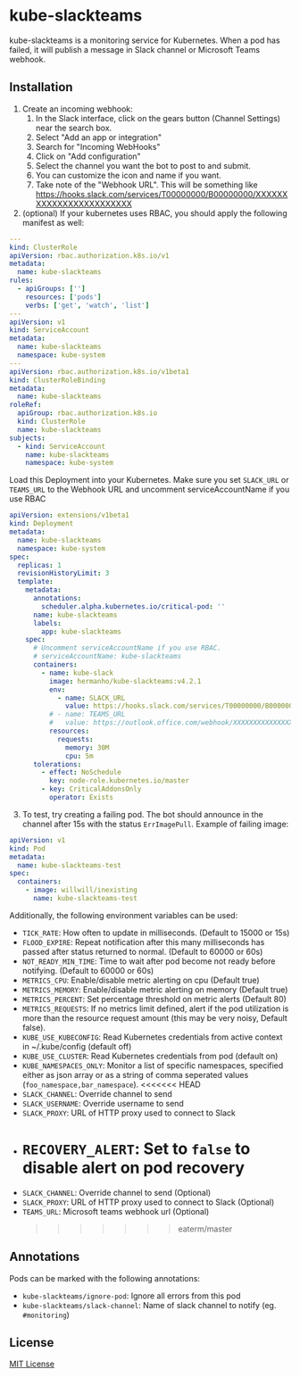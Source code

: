# kube-slackteams

kube-slackteams is a monitoring service for Kubernetes. When a pod has failed,
it will publish a message in Slack channel or Microsoft Teams webhook.

## Installation

1. Create an incoming webhook:
   1. In the Slack interface, click on the gears button (Channel Settings) near the search box.
   2. Select "Add an app or integration"
   3. Search for "Incoming WebHooks"
   4. Click on "Add configuration"
   5. Select the channel you want the bot to post to and submit.
   6. You can customize the icon and name if you want.
   7. Take note of the "Webhook URL". This will be something like https://hooks.slack.com/services/T00000000/B00000000/XXXXXXXXXXXXXXXXXXXXXXXX
2. (optional) If your kubernetes uses RBAC, you should apply the following manifest as well:

```yml
---
kind: ClusterRole
apiVersion: rbac.authorization.k8s.io/v1
metadata:
  name: kube-slackteams
rules:
  - apiGroups: ['']
    resources: ['pods']
    verbs: ['get', 'watch', 'list']
---
apiVersion: v1
kind: ServiceAccount
metadata:
  name: kube-slackteams
  namespace: kube-system
---
apiVersion: rbac.authorization.k8s.io/v1beta1
kind: ClusterRoleBinding
metadata:
  name: kube-slackteams
roleRef:
  apiGroup: rbac.authorization.k8s.io
  kind: ClusterRole
  name: kube-slackteams
subjects:
  - kind: ServiceAccount
    name: kube-slackteams
    namespace: kube-system
```

Load this Deployment into your Kubernetes. Make sure you set `SLACK_URL` or `TEAMS_URL` to the Webhook URL and uncomment serviceAccountName if you use RBAC

```yml
apiVersion: extensions/v1beta1
kind: Deployment
metadata:
  name: kube-slackteams
  namespace: kube-system
spec:
  replicas: 1
  revisionHistoryLimit: 3
  template:
    metadata:
      annotations:
        scheduler.alpha.kubernetes.io/critical-pod: ''
      name: kube-slackteams
      labels:
        app: kube-slackteams
    spec:
      # Uncomment serviceAccountName if you use RBAC.
      # serviceAccountName: kube-slackteams
      containers:
        - name: kube-slack
          image: hermanho/kube-slackteams:v4.2.1
          env:
            - name: SLACK_URL
              value: https://hooks.slack.com/services/T00000000/B00000000/XXXXXXXXXXXXXXXXXXXXXXXX
          # - name: TEAMS_URL
          #   value: https://outlook.office.com/webhook/XXXXXXXXXXXXXXXXXXXXXXXX
          resources:
            requests:
              memory: 30M
              cpu: 5m
      tolerations:
        - effect: NoSchedule
          key: node-role.kubernetes.io/master
        - key: CriticalAddonsOnly
          operator: Exists
```

3. To test, try creating a failing pod. The bot should announce in the channel after 15s with the status `ErrImagePull`. Example of failing image:

```yml
apiVersion: v1
kind: Pod
metadata:
  name: kube-slackteams-test
spec:
  containers:
    - image: willwill/inexisting
      name: kube-slackteams-test
```

Additionally, the following environment variables can be used:

- `TICK_RATE`: How often to update in milliseconds. (Default to 15000 or 15s)
- `FLOOD_EXPIRE`: Repeat notification after this many milliseconds has passed after status returned to normal. (Default to 60000 or 60s)
- `NOT_READY_MIN_TIME`: Time to wait after pod become not ready before notifying. (Default to 60000 or 60s)
- `METRICS_CPU`: Enable/disable metric alerting on cpu (Default true)
- `METRICS_MEMORY`: Enable/disable metric alerting on memory (Default true)
- `METRICS_PERCENT`: Set percentage threshold on metric alerts (Default 80)
- `METRICS_REQUESTS`: If no metrics limit defined, alert if the pod utilization is more than the resource request amount (this may be very noisy, Default false).
- `KUBE_USE_KUBECONFIG`: Read Kubernetes credentials from active context in ~/.kube/config (default off)
- `KUBE_USE_CLUSTER`: Read Kubernetes credentials from pod (default on)
- `KUBE_NAMESPACES_ONLY`: Monitor a list of specific namespaces, specified either as json array or as a string of comma seperated values (`foo_namespace,bar_namespace`).
  <<<<<<< HEAD
- `SLACK_CHANNEL`: Override channel to send
- `SLACK_USERNAME`: Override username to send
- `SLACK_PROXY`: URL of HTTP proxy used to connect to Slack
- # `RECOVERY_ALERT`: Set to `false` to disable alert on pod recovery
- `SLACK_CHANNEL`: Override channel to send (Optional)
- `SLACK_PROXY`: URL of HTTP proxy used to connect to Slack (Optional)
- `TEAMS_URL`: Microsoft teams webhook url (Optional)
  > > > > > > > eaterm/master

## Annotations

Pods can be marked with the following annotations:

- `kube-slackteams/ignore-pod`: Ignore all errors from this pod
- `kube-slackteams/slack-channel`: Name of slack channel to notify (eg. `#monitoring`)

## License

[MIT License](LICENSE)
